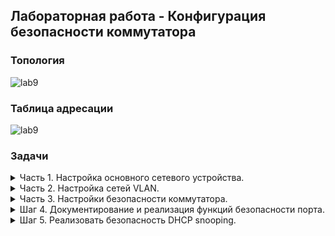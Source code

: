## Лабораторная работа - Конфигурация безопасности коммутатора

### Топология

![lab9](https://github.com/elborisova3009/otus-networks/blob/master/labs/lab9/%D0%A1%D0%BA%D1%80%D0%B8%D0%BD%D1%88%D0%BE%D1%82%2005-12-2022%20145310.jpg)

### Таблица адресации
  
![lab9](https://github.com/elborisova3009/otus-networks/blob/master/labs/lab9/%D0%A1%D0%BA%D1%80%D0%B8%D0%BD%D1%88%D0%BE%D1%82%2005-12-2022%20150117.jpg)  
  
###	Задачи

<details><summary> Часть 1. Настройка основного сетевого устройства. </summary>  
  
  Шаг 1. Создам в CPT сеть согласно топологии. 
    
 ![lab9](https://github.com/elborisova3009/otus-networks/blob/master/labs/lab9/%D0%A1%D0%BA%D1%80%D0%B8%D0%BD%D1%88%D0%BE%D1%82%2005-12-2022%20153919-1.jpg)  
  
  Шаг 2. Настрою маршрутизатор R1.  
a.	Загружу следующий конфигурационный скрипт на R1:  
  
   ![lab9](https://github.com/elborisova3009/otus-networks/blob/master/labs/lab9/%D0%A1%D0%BA%D1%80%D0%B8%D0%BD%D1%88%D0%BE%D1%82%2005-12-2022%20164858.jpg)  
    
   ![lab9](https://github.com/elborisova3009/otus-networks/blob/master/labs/lab9/%D0%A1%D0%BA%D1%80%D0%B8%D0%BD%D1%88%D0%BE%D1%82%2005-12-2022%20155823.jpg)    
    
   ![lab9](https://github.com/elborisova3009/otus-networks/blob/master/labs/lab9/%D0%A1%D0%BA%D1%80%D0%B8%D0%BD%D1%88%D0%BE%D1%82%2005-12-2022%20155835.jpg)  
   
b.	Проверю текущую конфигурацию на R1, используя команду `show ip interface brief`  
c.	Отконтролирую, что IP-адресация применена, а соответствующие интерфейсы находятся в состоянии up / up.  
![lab9](https://github.com/elborisova3009/otus-networks/blob/master/labs/lab9/%D0%A1%D0%BA%D1%80%D0%B8%D0%BD%D1%88%D0%BE%D1%82%2005-12-2022%20160222.jpg)  
    
   Шаг 3. Настройка и проверка основных параметров коммутатора.    
a.	Настрою имена хостов для коммутаторов S1 и S2.  
 ![lab9](https://github.com/elborisova3009/otus-networks/blob/master/labs/lab9/%D0%A1%D0%BA%D1%80%D0%B8%D0%BD%D1%88%D0%BE%D1%82%2005-12-2022%20165957.jpg)  
 ![lab9](https://github.com/elborisova3009/otus-networks/blob/master/labs/lab9/%D0%A1%D0%BA%D1%80%D0%B8%D0%BD%D1%88%D0%BE%D1%82%2005-12-2022%20170025.jpg)  
b.	Запрещу нежелательный поиск в DNS.  
c.	Настрою описания интерфейсов для портов, которые используются в S1 и S2.  
d.	Установлю для шлюза по умолчанию (для VLAN управления) значение 192.168.10.1 на обоих коммутаторах.  
     S1:  
![lab9](https://github.com/elborisova3009/otus-networks/blob/master/labs/lab9/%D0%A1%D0%BA%D1%80%D0%B8%D0%BD%D1%88%D0%BE%D1%82%2005-12-2022%20172940.jpg)  
![lab9](https://github.com/elborisova3009/otus-networks/blob/master/labs/lab9/%D0%A1%D0%BA%D1%80%D0%B8%D0%BD%D1%88%D0%BE%D1%82%2005-12-2022%20173005.jpg)  
     S2:  
![lab9](https://github.com/elborisova3009/otus-networks/blob/master/labs/lab9/%D0%A1%D0%BA%D1%80%D0%B8%D0%BD%D1%88%D0%BE%D1%82%2005-12-2022%20173156.jpg)  
![lab9](https://github.com/elborisova3009/otus-networks/blob/master/labs/lab9/%D0%A1%D0%BA%D1%80%D0%B8%D0%BD%D1%88%D0%BE%D1%82%2005-12-2022%20173128.jpg)  

 </details> 
  
  <details><summary> Часть 2. Настройка сетей VLAN.</summary>  
  
a. Сконфигрурирую (добавлю) VLAN 10 на S1 и S2 и назову его Management.  
![lab9](https://github.com/elborisova3009/otus-networks/blob/master/labs/lab9/%D0%A1%D0%BA%D1%80%D0%B8%D0%BD%D1%88%D0%BE%D1%82%2006-12-2022%20143733.jpg)  
![lab9](https://github.com/elborisova3009/otus-networks/blob/master/labs/lab9/%D0%A1%D0%BA%D1%80%D0%B8%D0%BD%D1%88%D0%BE%D1%82%2006-12-2022%20143835.jpg)  
  
b. Сконфигурирую SVI для VLAN 10.  
![lab9](https://github.com/elborisova3009/otus-networks/blob/master/labs/lab9/%D0%A1%D0%BA%D1%80%D0%B8%D0%BD%D1%88%D0%BE%D1%82%2006-12-2022%20144911.jpg)  
![lab9](https://github.com/elborisova3009/otus-networks/blob/master/labs/lab9/%D0%A1%D0%BA%D1%80%D0%B8%D0%BD%D1%88%D0%BE%D1%82%2006-12-2022%20145006.jpg)  
  
c. На двух коммутатолрах настрою: VLAN 333 с именем Native, VLAN 999 с именем ParkingLot.  
![lab9](https://github.com/elborisova3009/otus-networks/blob/master/labs/lab9/%D0%A1%D0%BA%D1%80%D0%B8%D0%BD%D1%88%D0%BE%D1%82%2006-12-2022%20145155.jpg)  
![lab9](https://github.com/elborisova3009/otus-networks/blob/master/labs/lab9/%D0%A1%D0%BA%D1%80%D0%B8%D0%BD%D1%88%D0%BE%D1%82%2006-12-2022%20145304.jpg)  
  
</details> 

 <details><summary> Часть 3. Настройки безопасности коммутатора.</summary>  
Шаг 1. Релизация магистральных соединений 802.1Q.  

a.	Настрою все магистральные порты Fa0/1 на обоих коммутаторах для использования VLAN 333 в качестве native VLAN.  
  
![lab9](https://github.com/elborisova3009/otus-networks/blob/master/labs/lab9/%D0%A1%D0%BA%D1%80%D0%B8%D0%BD%D1%88%D0%BE%D1%82%2006-12-2022%20151344.jpg)  
![lab9](https://github.com/elborisova3009/otus-networks/blob/master/labs/lab9/%D0%A1%D0%BA%D1%80%D0%B8%D0%BD%D1%88%D0%BE%D1%82%2006-12-2022%20151508.jpg)  
 
b.	Убедитесь, что режим транкинга успешно настроен на всех коммутаторах.  
![lab9](https://github.com/elborisova3009/otus-networks/blob/master/labs/lab9/%D0%A1%D0%BA%D1%80%D0%B8%D0%BD%D1%88%D0%BE%D1%82%2006-12-2022%20151757.jpg)  
  
c.	Отключу согласование DTP F0/1 на S1 и S2.  
![lab9](https://github.com/elborisova3009/otus-networks/blob/master/labs/lab9/%D0%A1%D0%BA%D1%80%D0%B8%D0%BD%D1%88%D0%BE%D1%82%2006-12-2022%20160642.jpg)  
![lab9](https://github.com/elborisova3009/otus-networks/blob/master/labs/lab9/%D0%A1%D0%BA%D1%80%D0%B8%D0%BD%D1%88%D0%BE%D1%82%2006-12-2022%20160807.jpg) 
  
d.	Проверю с помощью команды  `show interfaces `:    
![lab9](https://github.com/elborisova3009/otus-networks/blob/master/labs/lab9/%D0%A1%D0%BA%D1%80%D0%B8%D0%BD%D1%88%D0%BE%D1%82%2006-12-2022%20160657.jpg)  
![lab9](https://github.com/elborisova3009/otus-networks/blob/master/labs/lab9/%D0%A1%D0%BA%D1%80%D0%B8%D0%BD%D1%88%D0%BE%D1%82%2006-12-2022%20160817.jpg)   
 
  Шаг 2. Настройка портов доступа.  
a.	На S1 настрою F0/5 и F0/6 в качестве портов доступа и свяжу их с VLAN 10.  
![lab9](https://github.com/elborisova3009/otus-networks/blob/master/labs/lab9/%D0%A1%D0%BA%D1%80%D0%B8%D0%BD%D1%88%D0%BE%D1%82%2006-12-2022%20161823.jpg)  
  
b.	На S2 настрою порт доступа Fa0/18 и свяжу его с VLAN 10.  
![lab9](https://github.com/elborisova3009/otus-networks/blob/master/labs/lab9/%D0%A1%D0%BA%D1%80%D0%B8%D0%BD%D1%88%D0%BE%D1%82%2006-12-2022%20161907.jpg)  
  
  Шаг 3. Безопасность неиспользуемых портов коммутатора.   
a.	На S1 и S2 перемещу неиспользуемые порты из VLAN 1 во VLAN 999 и отключу неиспользуемые порты.  
![lab9](https://github.com/elborisova3009/otus-networks/blob/master/labs/lab9/%D0%A1%D0%BA%D1%80%D0%B8%D0%BD%D1%88%D0%BE%D1%82%2006-12-2022%20162445.jpg)  
![lab9](https://github.com/elborisova3009/otus-networks/blob/master/labs/lab9/%D0%A1%D0%BA%D1%80%D0%B8%D0%BD%D1%88%D0%BE%D1%82%2006-12-2022%20162535.jpg)  
 
b.	Проверю, что неиспользуемые порты отключены и связаны с VLAN 999, применив команду `show interfaces status`.  
![lab9](https://github.com/elborisova3009/otus-networks/blob/master/labs/lab9/%D0%A1%D0%BA%D1%80%D0%B8%D0%BD%D1%88%D0%BE%D1%82%2006-12-2022%20163003.jpg)  
![lab9](https://github.com/elborisova3009/otus-networks/blob/master/labs/lab9/%D0%A1%D0%BA%D1%80%D0%B8%D0%BD%D1%88%D0%BE%D1%82%2006-12-2022%20163027.jpg)  
  
</details> 

<details><summary> Шаг 4. Документирование и реализация функций безопасности порта. </summary>  
Интерфейсы F0/6 на S1 и F0/18 на S2 настроены, как порты доступа.  

На этом шаге я также настрою безопасность портов на этих двух портах доступа.  
  
a.	На S1 введу команду `show port-security interface f0/6` для отображения настроек по умолчанию безопасности порта для интерфейса F0/6.  
Вывод команды:  
![lab9](https://github.com/elborisova3009/otus-networks/blob/master/labs/lab9/%D0%A1%D0%BA%D1%80%D0%B8%D0%BD%D1%88%D0%BE%D1%82%2006-12-2022%20163636.jpg)  
Запишу свои ответы в таблице ниже.  
![lab9](https://github.com/elborisova3009/otus-networks/blob/master/labs/lab9/%D0%A1%D0%BA%D1%80%D0%B8%D0%BD%D1%88%D0%BE%D1%82%2006-12-2022%20163945.jpg)  
  
b.	На S1 включу защиту порта на F0/6 со следующими настройками:    
![lab9](https://github.com/elborisova3009/otus-networks/blob/master/labs/lab9/%D0%A1%D0%BA%D1%80%D0%B8%D0%BD%D1%88%D0%BE%D1%82%2006-12-2022%20164608.jpg)  
CPT имеет ограничения функционала.  
![lab9](https://github.com/elborisova3009/otus-networks/blob/master/labs/lab9/%D0%A1%D0%BA%D1%80%D0%B8%D0%BD%D1%88%D0%BE%D1%82%2006-12-2022%20164729.jpg)  
  
c.	Отображу примененные настройки безопасности порта для интерфейса F0/6.  
![lab9](https://github.com/elborisova3009/otus-networks/blob/master/labs/lab9/%D0%A1%D0%BA%D1%80%D0%B8%D0%BD%D1%88%D0%BE%D1%82%2006-12-2022%20165337.jpg)  
![lab9](https://github.com/elborisova3009/otus-networks/blob/master/labs/lab9/%D0%A1%D0%BA%D1%80%D0%B8%D0%BD%D1%88%D0%BE%D1%82%2006-12-2022%20170136.jpg)  
  
d.	На S2 включу защиту порта на F0/18.    
Настрою каждый активный порт доступа, чтобы он автоматически добавлял адреса МАС, изученные на этом порту, в текущую конфигурацию.  
e.	На S2 настрою следующие параметры безопасности порта F/18:  
![lab9](https://github.com/elborisova3009/otus-networks/blob/master/labs/lab9/%D0%A1%D0%BA%D1%80%D0%B8%D0%BD%D1%88%D0%BE%D1%82%2006-12-2022%20171543-1.jpg)  
f.	На S2 проверю функции безопасности порта F0/18.  
![lab9](https://github.com/elborisova3009/otus-networks/blob/master/labs/lab9/%D0%A1%D0%BA%D1%80%D0%B8%D0%BD%D1%88%D0%BE%D1%82%2006-12-2022%20171016.jpg)  
![lab9](https://github.com/elborisova3009/otus-networks/blob/master/labs/lab9/%D0%A1%D0%BA%D1%80%D0%B8%D0%BD%D1%88%D0%BE%D1%82%2006-12-2022%20171233.jpg)  
 
</details> 
  
<details><summary> Шаг 5. Реализовать безопасность DHCP snooping. </summary>  
На S2:  
a.  Включу DHCP snooping и настрою DHCP snooping во VLAN 10.  
b.	Настрою магистральные порты, как доверенные порты.  
c.	Ограничу ненадежный порт Fa0/18 пятью DHCP-пакетами в секунду.
d.	Проверю DHCP Snooping.  
  
  
  
</details> 

  
  
  
  
  
  
  
  
  
  
  


  


</details> 
